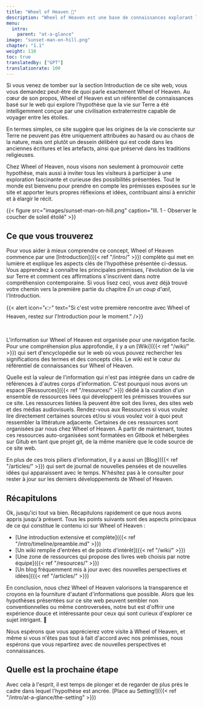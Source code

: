 ```yaml
---
title: "Wheel of Heaven 🌌"
description: "Wheel of Heaven est une base de connaissances explorant l'hypothèse de travail selon laquelle la vie sur Terre a été intelligemment conçue par une civilisation extraterrestre, les soi-disant Élohim."
menu:
  intro:
    parent: "at-a-glance"
image: "sunset-man-on-hill.png"
chapter: "1.1"
weight: 110
toc: true
translatedby: ["GPT"]
translationrate: 100
---
```


Si vous venez de tomber sur la section Introduction de ce site web, vous vous demandez peut-être de quoi parle exactement Wheel of Heaven. Au cœur de son propos, Wheel of Heaven est un référentiel de connaissances basé sur le web qui explore l'hypothèse que la vie sur Terre a été intelligemment conçue par une civilisation extraterrestre capable de voyager entre les étoiles.

En termes simples, ce site suggère que les origines de la vie consciente sur Terre ne peuvent pas être uniquement attribuées au hasard ou au chaos de la nature, mais ont plutôt un dessein délibéré qui est codé dans les anciennes écritures et les artefacts, ainsi que préservé dans les traditions religieuses.

Chez Wheel of Heaven, nous visons non seulement à promouvoir cette hypothèse, mais aussi à inviter tous les visiteurs à participer à une exploration fascinante et curieuse des possibilités présentées. Tout le monde est bienvenu pour prendre en compte les prémisses exposées sur le site et apporter leurs propres réflexions et idées, contribuant ainsi à enrichir et à élargir le récit.

{{< figure src="images/sunset-man-on-hill.png" caption="Ill. 1 - Observer le coucher de soleil étoilé" >}}

## Ce que vous trouverez

Pour vous aider à mieux comprendre ce concept, Wheel of Heaven commence par une [Introduction]({{< ref "/intro/" >}}) complète qui met en lumière et explique les aspects clés de l'hypothèse présentée ci-dessus. Vous apprendrez à connaître les principales prémisses, l'évolution de la vie sur Terre et comment ces affirmations s'inscrivent dans notre compréhension contemporaine. Si vous lisez ceci, vous avez déjà trouvé votre chemin vers la première partie du chapitre _En un coup d'œil_, l'Introduction.

{{< alert icon="👉" text="Si c'est votre première rencontre avec Wheel of Heaven, restez sur l'Introduction pour le moment." />}}

<br>

L'information sur Wheel of Heaven est organisée pour une navigation facile. Pour une compréhension plus approfondie, il y a un [Wiki]({{< ref "/wiki/" >}}) qui sert d'encyclopédie sur le web où vous pouvez rechercher les significations des termes et des concepts clés. Le wiki est le cœur du référentiel de connaissances sur Wheel of Heaven.

Quelle est la valeur de l'information qui n'est pas intégrée dans un cadre de références à d'autres corps d'information. C'est pourquoi nous avons un espace [Ressources]({{< ref "/resources/" >}}) dédié à la curation d'un ensemble de ressources liées qui développent les prémisses trouvées sur ce site. Les ressources listées là peuvent être soit des livres, des sites web et des médias audiovisuels. Rendez-vous aux Ressources si vous voulez lire directement certaines sources et/ou si vous voulez voir à quoi peut ressembler la littérature adjacente. Certaines de ces ressources sont organisées par nous chez Wheel of Heaven. À partir de maintenant, toutes ces ressources auto-organisées sont formatées en Gitbook et hébergées sur Gitub en tant que projet git, de la même manière que le code source de ce site web.

En plus de ces trois piliers d'information, il y a aussi un [Blog]({{< ref "/articles/" >}}) qui sert de journal de nouvelles pensées et de nouvelles idées qui apparaissent avec le temps. N'hésitez pas à le consulter pour rester à jour sur les derniers développements de Wheel of Heaven.

## Récapitulons

Ok, jusqu'ici tout va bien. Récapitulons rapidement ce que nous avons appris jusqu'à présent. Tous les points suivants sont des aspects principaux de ce qui constitue le contenu ici sur Wheel of Heaven :

- [Une introduction extensive et complète]({{< ref "/intro/timeline/preamble.md" >}})
- [Un wiki remplie d'entrées et de points d'intérêt]({{< ref "/wiki/" >}})
- [Une zone de ressources qui propose des livres web choisis par notre équipe]({{< ref "/resources/" >}})
- [Un blog fréquemment mis à jour avec des nouvelles perspectives et idées]({{< ref "/articles/" >}})

En conclusion, nous chez Wheel of Heaven valorisons la transparence et croyons en la fourniture d'autant d'informations que possible. Alors que les hypothèses présentées sur ce site web peuvent sembler non conventionnelles ou même controversées, notre but est d'offrir une expérience douce et intéressante pour ceux qui sont curieux d'explorer ce sujet intrigant. 🙏

Nous espérons que vous apprécierez votre visite à Wheel of Heaven, et même si vous n'êtes pas tout à fait d'accord avec nos prémisses, nous espérons que vous repartirez avec de nouvelles perspectives et connaissances.

## Quelle est la prochaine étape

Avec cela à l'esprit, il est temps de plonger et de regarder de plus près le cadre dans lequel l'hypothèse est ancrée. [Place au Setting!]({{< ref "/intro/at-a-glance/the-setting" >}})

